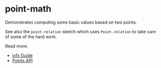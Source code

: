 # point-math

Demonstrates computing some basic values based on two points.

See also the `point-relation` sketch which uses `Point.relation` to take care of some of the hard work.

Read more:
* [ixfx Guide](https://ixfx.fun/types/geometry/point/)
* [Points API](https://api.ixfx.fun/modules/Geometry.Points.html)